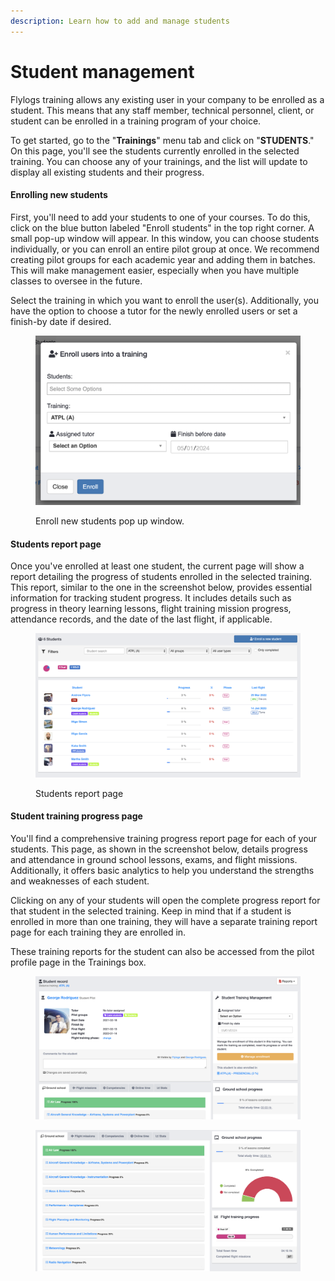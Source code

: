 ```yaml
---
description: Learn how to add and manage students
---
```


# Student management

Flylogs training allows any existing user in your company to be enrolled as a student. This means that any staff member, technical personnel, client, or student can be enrolled in a training program of your choice.

To get started, go to the "**Trainings**" menu tab and click on "**STUDENTS**." On this page, you'll see the students currently enrolled in the selected training. You can choose any of your trainings, and the list will update to display all existing students and their progress.

#### Enrolling new students

First, you'll need to add your students to one of your courses. To do this, click on the blue button labeled "Enroll students" in the top right corner. A small pop-up window will appear. In this window, you can choose students individually, or you can enroll an entire pilot group at once. We recommend creating pilot groups for each academic year and adding them in batches. This will make management easier, especially when you have multiple classes to oversee in the future.

Select the training in which you want to enroll the user(s). Additionally, you have the option to choose a tutor for the newly enrolled users or set a finish-by date if desired.

<figure><img src="../.gitbook/assets/Screenshot 2024-05-01 at 12.02.18.png" alt=""><figcaption><p>Enroll new students pop up window.</p></figcaption></figure>

#### Students report page

Once you've enrolled at least one student, the current page will show a report detailing the progress of students enrolled in the selected training. This report, similar to the one in the screenshot below, provides essential information for tracking student progress. It includes details such as progress in theory learning lessons, flight training mission progress, attendance records, and the date of the last flight, if applicable.

<figure><img src="../.gitbook/assets/Screenshot 2024-05-01 at 11.57.51 (1).png" alt=""><figcaption><p>Students report page</p></figcaption></figure>

#### Student training progress page

You'll find a comprehensive training progress report page for each of your students. This page, as shown in the screenshot below, details progress and attendance in ground school lessons, exams, and flight missions. Additionally, it offers basic analytics to help you understand the strengths and weaknesses of each student.

Clicking on any of your students will open the complete progress report for that student in the selected training. Keep in mind that if a student is enrolled in more than one training, they will have a separate training report page for each training they are enrolled in.

These training reports for the student can also be accessed from the pilot profile page in the Trainings box.

<figure><img src="../.gitbook/assets/Screenshot 2024-05-01 at 12.14.02.png" alt=""><figcaption></figcaption></figure>

<figure><img src="../.gitbook/assets/Screenshot 2024-05-01 at 12.14.27.png" alt=""><figcaption></figcaption></figure>
